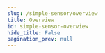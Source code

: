 ```yaml
---
slug: /simple-sensor/overview
title: Overview
id: simple-sensor-overview 
hide_title: False
pagination_prev: null
---
```


